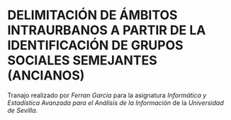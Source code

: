 # DELIMITACIÓN DE ÁMBITOS INTRAURBANOS A PARTIR DE LA IDENTIFICACIÓN DE GRUPOS SOCIALES SEMEJANTES (ANCIANOS)

Tranajo realizado por *Ferran Garcia* para la asignatura *Informática y Estadística Avanzada para el Análisis de la Información* de la *Universidad de Sevilla*.